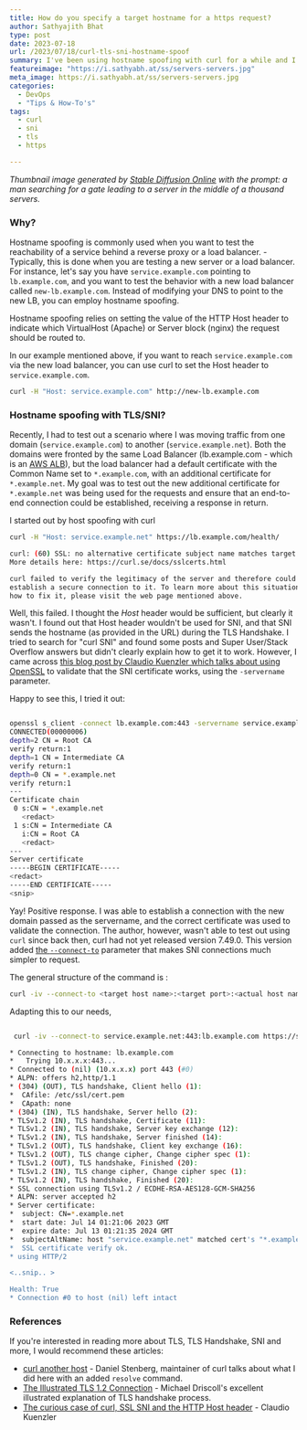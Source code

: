 ```yaml
---
title: How do you specify a target hostname for a https request?
author: Sathyajith Bhat
type: post
date: 2023-07-18
url: /2023/07/18/curl-tls-sni-hostname-spoof
summary: I've been using hostname spoofing with curl for a while and I find out why hostname spoofing doesn't work with TLS.
featureimage: "https://i.sathyabh.at/ss/servers-servers.jpg"
meta_image: https://i.sathyabh.at/ss/servers-servers.jpg
categories:
  - DevOps
  - "Tips & How-To's"
tags:
  - curl
  - sni
  - tls
  - https

---
```


_Thumbnail image generated by [Stable Diffusion Online](https://stablediffusionweb.com/) with the prompt: a man searching for a gate leading to a server in the middle of a thousand servers._

### Why?

Hostname spoofing is commonly used when you want to test the reachability of a service behind a reverse proxy or a load balancer. - Typically, this is done when you are testing a new server or a load balancer. For instance, let's say you have `service.example.com` pointing to `lb.example.com`, and you want to test the behavior with a new load balancer called `new-lb.example.com`. Instead of modifying your DNS to point to the new LB, you can employ hostname spoofing.

Hostname spoofing relies on setting the value of the HTTP Host header to indicate which VirtualHost (Apache) or Server block (nginx) the request should be routed to.

In our example mentioned above, if you want to reach `service.example.com` via the new load balancer, you can use curl to set the Host header to `service.example.com`.


```bash
curl -H "Host: service.example.com" http://new-lb.example.com
```

### Hostname spoofing with TLS/SNI?

Recently, I had to test out a scenario where I was moving traffic from one domain (`service.example.com`) to another (`service.example.net`). Both the domains were fronted by the same Load Balancer (lb.example.com - which is an [AWS ALB](https://docs.aws.amazon.com/elasticloadbalancing/latest/application/introduction.html)), but the load balancer had a default certificate with the Common Name set to `*.example.com`, with an additional certificate for `*.example.net`. My goal was to test out the new additional certificate for `*.example.net` was being used for the requests and ensure that an end-to-end connection could be established, receiving a response in return.

I started out by host spoofing with curl

```bash
curl -H "Host: service.example.net" https://lb.example.com/health/

curl: (60) SSL: no alternative certificate subject name matches target host name 'lb.example.com'
More details here: https://curl.se/docs/sslcerts.html

curl failed to verify the legitimacy of the server and therefore could not
establish a secure connection to it. To learn more about this situation and
how to fix it, please visit the web page mentioned above.
```

Well, this failed. I thought the *Host* header would be sufficient, but clearly it wasn't. I found out that Host header wouldn't be used for SNI, and that SNI sends the hostname (as provided in the URL) during the TLS Handshake. I tried to search for "curl SNI" and found some posts and Super User/Stack Overflow answers but didn't clearly explain how to get it to work. However, I came across [this blog post by Claudio Kuenzler which talks about using OpenSSL](https://www.claudiokuenzler.com/blog/693/curious-case-of-curl-ssl-tls-sni-http-host-header) to validate that the SNI certificate works, using the `-servername` parameter.

Happy to see this, I tried it out:

```bash

openssl s_client -connect lb.example.com:443 -servername service.example.net
CONNECTED(00000006)
depth=2 CN = Root CA
verify return:1
depth=1 CN = Intermediate CA
verify return:1
depth=0 CN = *.example.net
verify return:1
---
Certificate chain
 0 s:CN = *.example.net
   <redact>
 1 s:CN = Intermediate CA
   i:CN = Root CA
   <redact>
---
Server certificate
-----BEGIN CERTIFICATE-----
<redact>
-----END CERTIFICATE-----
<snip>
```

Yay! Positive response. I was able to establish a connection with the new domain passed as the servername, and the correct certificate was used to validate the connection. The author, however, wasn't able to test out using `curl` since back then, curl had not yet released version 7.49.0. This version added [the `--connect-to`](https://github.com/curl/curl/pull/614) parameter that makes SNI connections much simpler to request.

The general structure of the command is :

```bash 
curl -iv --connect-to <target host name>:<target port>:<actual host name>:<actual host port> https://<target host name>
```

Adapting this to our needs, 

```bash

 curl -iv --connect-to service.example.net:443:lb.example.com https://service.example.net/health

* Connecting to hostname: lb.example.com
*   Trying 10.x.x.x:443...
* Connected to (nil) (10.x.x.x) port 443 (#0)
* ALPN: offers h2,http/1.1
* (304) (OUT), TLS handshake, Client hello (1):
*  CAfile: /etc/ssl/cert.pem
*  CApath: none
* (304) (IN), TLS handshake, Server hello (2):
* TLSv1.2 (IN), TLS handshake, Certificate (11):
* TLSv1.2 (IN), TLS handshake, Server key exchange (12):
* TLSv1.2 (IN), TLS handshake, Server finished (14):
* TLSv1.2 (OUT), TLS handshake, Client key exchange (16):
* TLSv1.2 (OUT), TLS change cipher, Change cipher spec (1):
* TLSv1.2 (OUT), TLS handshake, Finished (20):
* TLSv1.2 (IN), TLS change cipher, Change cipher spec (1):
* TLSv1.2 (IN), TLS handshake, Finished (20):
* SSL connection using TLSv1.2 / ECDHE-RSA-AES128-GCM-SHA256
* ALPN: server accepted h2
* Server certificate:
*  subject: CN=*.example.net
*  start date: Jul 14 01:21:06 2023 GMT
*  expire date: Jul 13 01:21:35 2024 GMT
*  subjectAltName: host "service.example.net" matched cert's "*.example.net"
*  SSL certificate verify ok.
* using HTTP/2

<..snip.. >

Health: True
* Connection #0 to host (nil) left intact
```

### References 

If you're interested in reading more about TLS, TLS Handshake, SNI and more, I would recommend these articles:

* [curl another host](https://daniel.haxx.se/blog/2018/04/05/curl-another-host/) - Daniel Stenberg, maintainer of curl talks about what I did here with an added `resolve` command.
* [The Illustrated TLS 1.2 Connection](https://tls12.xargs.org/) - Michael Driscoll's excellent illustrated explanation of TLS handshake process.
* [The curious case of curl, SSL SNI and the HTTP Host header](https://www.claudiokuenzler.com/blog/693/curious-case-of-curl-ssl-tls-sni-http-host-header) - Claudio Kuenzler 